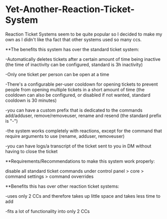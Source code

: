 # Yet-Another-Reaction-Ticket-System
Reaction Ticket Systems seem to be quite popular so I decided to make my own as I didn't like tha fact that other systems used so many ccs.

**The benefits this system has over the standard ticket system:

-Automatically deletes tickets after a certain amount of time being inactive (the time of inactivity can be configured, standard is 3h inactivity)

-Only one ticket per person can be open at a time

-There's a configurable per-user cooldown for opening tickets to prevent people from opening multiple tickets in a short amount of time (the cooldown can also be configured, or disabled if not wanted, standard cooldown is 30 minutes)

-you can have a custom prefix that is dedicated to the commands add/adduser, remove/removeuser, rename and resend (the standard prefix is "-")

-the system works completely with reactions, except for the command that require arguments to use (rename, adduser, removeuser)

-you can have logs/a transcript of the ticket sent to you in DM without having to close the ticket

**Requirements/Recommendations to make this system work properly:

disable all standard ticket commands under control panel > core > command settings > command ovverrides

**Benefits this has over other reaction ticket systems:

-uses only 2 CCs and therefore takes up little space and takes less time to add

-fits a lot of functionality into only 2 CCs
